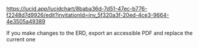 https://lucid.app/lucidchart/8baba36d-7d51-47ec-b776-f2248d7d9926/edit?invitationId=inv_5f320a3f-20ed-4ce3-9664-4e3505a49389

If you make changes to the ERD, export an accessible PDF and replace the current one

